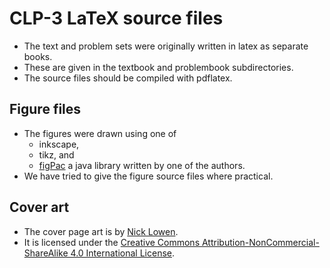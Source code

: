 # CLP-3 LaTeX source files
* The text and problem sets were originally written in latex as separate books.
* These are given in the textbook and problembook subdirectories.
* The source files should be compiled with pdflatex.

## Figure files
* The figures were drawn using one of
    * inkscape,
    * tikz, and
    * [figPac](http://www.math.ubc.ca/~feldman/figPacDoc/figPacIntro.html) a java library written by one of the authors.
* We have tried to give the figure source files where practical.

## Cover art
* The cover page art is by [Nick Lowen](http://nloewen.com/).
* It is licensed under the [Creative Commons Attribution-NonCommercial-ShareAlike 4.0 International License](https://creativecommons.org/licenses/by-nc-sa/4.0/).
